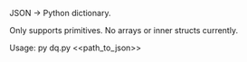 JSON -> Python dictionary.

Only supports primitives. No arrays or inner structs currently.

Usage: py dq.py <<path_to_json>>
